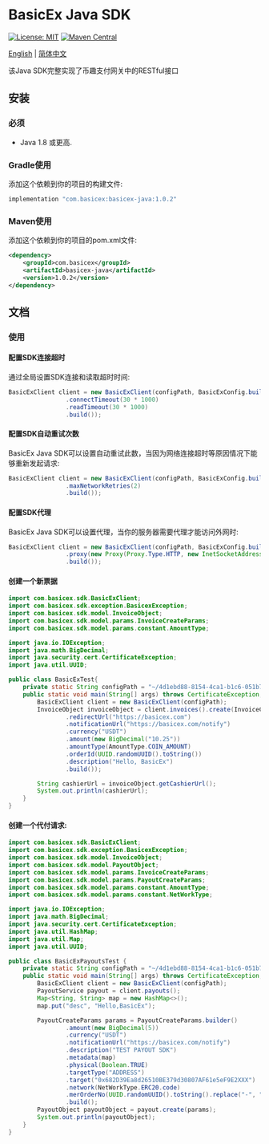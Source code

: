 # BasicEx Java SDK
[![License: MIT](https://img.shields.io/badge/License-MIT-yellow.svg)](https://opensource.org/licenses/MIT)
[![Maven Central](https://img.shields.io/badge/maven--central-v1.0.2-blue)](https://central.sonatype.com/artifact/com.basicex/basicex-java/1.0.2)

[English](./README-en.md) | [简体中文](./README.md)

该Java SDK完整实现了币趣支付网关中的RESTful接口

## 安装

### 必须

- Java 1.8 或更高.

### Gradle使用

添加这个依赖到你的项目的构建文件:

```groovy
implementation "com.basicex:basicex-java:1.0.2"
```

### Maven使用

添加这个依赖到你的项目的pom.xml文件:

```xml
<dependency>
    <groupId>com.basicex</groupId>
    <artifactId>basicex-java</artifactId>
    <version>1.0.2</version>
</dependency>
```

## 文档

### 使用

#### 配置SDK连接超时

通过全局设置SDK连接和读取超时时间:
```java
BasicExClient client = new BasicExClient(configPath, BasicExConfig.builder()
                .connectTimeout(30 * 1000)
                .readTimeout(30 * 1000)
                .build());
```

#### 配置SDK自动重试次数

BasicEx Java SDK可以设置自动重试此数，当因为网络连接超时等原因情况下能够重新发起请求:
```java
BasicExClient client = new BasicExClient(configPath, BasicExConfig.builder()
                .maxNetworkRetries(2)
                .build());
```

#### 配置SDK代理

BasicEx Java SDK可以设置代理，当你的服务器需要代理才能访问外网时:
```java
BasicExClient client = new BasicExClient(configPath, BasicExConfig.builder()
                .proxy(new Proxy(Proxy.Type.HTTP, new InetSocketAddress("localhost", 1080)), new PasswordAuthentication("user", "password".toCharArray()))
                .build());
```

#### 创建一个新票据

```java
import com.basicex.sdk.BasicExClient;
import com.basicex.sdk.exception.BasicexException;
import com.basicex.sdk.model.InvoiceObject;
import com.basicex.sdk.model.params.InvoiceCreateParams;
import com.basicex.sdk.model.params.constant.AmountType;

import java.io.IOException;
import java.math.BigDecimal;
import java.security.cert.CertificateException;
import java.util.UUID;

public class BasicExTest{
    private static String configPath = "~/4d1ebd88-8154-4ca1-b1c6-051b7d28c204/config.json";
    public static void main(String[] args) throws CertificateException, IOException, BasicexException {
        BasicExClient client = new BasicExClient(configPath);
        InvoiceObject invoiceObject = client.invoices().create(InvoiceCreateParams.builder()
                .redirectUrl("https://basicex.com")
                .notificationUrl("https://basicex.com/notify")
                .currency("USDT")
                .amount(new BigDecimal("10.25"))
                .amountType(AmountType.COIN_AMOUNT)
                .orderId(UUID.randomUUID().toString())
                .description("Hello, BasicEx")
                .build());

        String cashierUrl = invoiceObject.getCashierUrl();
        System.out.println(cashierUrl);
    }
}
```

#### 创建一个代付请求:

```java
import com.basicex.sdk.BasicExClient;
import com.basicex.sdk.exception.BasicexException;
import com.basicex.sdk.model.InvoiceObject;
import com.basicex.sdk.model.PayoutObject;
import com.basicex.sdk.model.params.InvoiceCreateParams;
import com.basicex.sdk.model.params.PayoutCreateParams;
import com.basicex.sdk.model.params.constant.AmountType;
import com.basicex.sdk.model.params.constant.NetWorkType;

import java.io.IOException;
import java.math.BigDecimal;
import java.security.cert.CertificateException;
import java.util.HashMap;
import java.util.Map;
import java.util.UUID;

public class BasicExPayoutsTest {
    private static String configPath = "~/4d1ebd88-8154-4ca1-b1c6-051b7d28c204/config.json";
    public static void main(String[] args) throws CertificateException, IOException, BasicexException {
        BasicExClient client = new BasicExClient(configPath);
        PayoutService payout = client.payouts();
        Map<String, String> map = new HashMap<>();
       	map.put("desc", "Hello,BasicEx");

        PayoutCreateParams params = PayoutCreateParams.builder()
                .amount(new BigDecimal(5))
                .currency("USDT")
                .notificationUrl("https://basicex.com/notify")
                .description("TEST PAYOUT SDK")
                .metadata(map)
                .physical(Boolean.TRUE)
                .targetType("ADDRESS")
                .target("0x682D39Ea8d26510BE379d30807AF61e5eF9E2XXX")
                .network(NetWorkType.ERC20.code)
                .merOrderNo(UUID.randomUUID().toString().replace("-", ""))
                .build();
        PayoutObject payoutObject = payout.create(params);
        System.out.println(payoutObject);
    }
}
```

